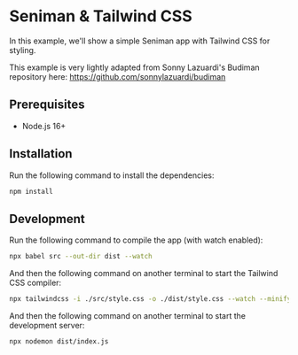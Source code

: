 # Seniman & Tailwind CSS

In this example, we'll show a simple Seniman app with Tailwind CSS for styling.

This example is very lightly adapted from Sonny Lazuardi's Budiman repository here: https://github.com/sonnylazuardi/budiman

## Prerequisites

- Node.js 16+

## Installation

Run the following command to install the dependencies:

```bash
npm install
```

## Development

Run the following command to compile the app (with watch enabled):
```bash
npx babel src --out-dir dist --watch
```

And then the following command on another terminal to start the Tailwind CSS compiler:

```bash
npx tailwindcss -i ./src/style.css -o ./dist/style.css --watch --minify
```

And then the following command on another terminal to start the development server:

```bash
npx nodemon dist/index.js
```
